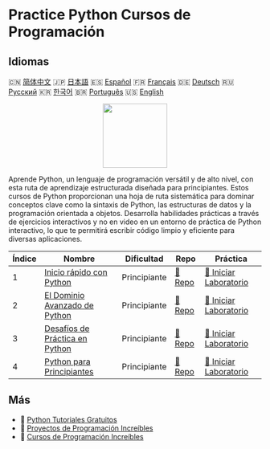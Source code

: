 # Practice Python Cursos de Programación

## Idiomas

🇨🇳 [简体中文](README_zh.md) 🇯🇵 [日本語](README_ja.md) 🇪🇸 [Español](README_es.md) 🇫🇷 [Français](README_fr.md) 🇩🇪 [Deutsch](README_de.md) 🇷🇺 [Русский](README_ru.md) 🇰🇷 [한국어](README_ko.md) 🇧🇷 [Português](README_pt.md) 🇺🇸 [English](README.md) 

<div align="center">
<img width="128px" src="https://file.labex.io/path/E4pVLzVNCjyM.png">
</div>

Aprende Python, un lenguaje de programación versátil y de alto nivel, con esta ruta de aprendizaje estructurada diseñada para principiantes. Estos cursos de Python proporcionan una hoja de ruta sistemática para dominar conceptos clave como la sintaxis de Python, las estructuras de datos y la programación orientada a objetos. Desarrolla habilidades prácticas a través de ejercicios interactivos y no en video en un entorno de práctica de Python interactivo, lo que te permitirá escribir código limpio y eficiente para diversas aplicaciones.

|   Índice | Nombre                                                                                   | Dificultad   | Repo                                                                 | Práctica                                                                          |
|----------|------------------------------------------------------------------------------------------|--------------|----------------------------------------------------------------------|-----------------------------------------------------------------------------------|
|        1 | [Inicio rápido con Python](https://labex.io/es/courses/quick-start-with-python)          | Principiante | [🔗 Repo](https://github.com/labex-labs/quick-start-with-python)     | [🚀 Iniciar Laboratorio](https://labex.io/es/courses/quick-start-with-python)     |
|        2 | [El Dominio Avanzado de Python](https://labex.io/es/courses/the-advanced-python-mastery) | Principiante | [🔗 Repo](https://github.com/labex-labs/the-advanced-python-mastery) | [🚀 Iniciar Laboratorio](https://labex.io/es/courses/the-advanced-python-mastery) |
|        3 | [Desafíos de Práctica en Python](https://labex.io/es/courses/python-practice-challenges) | Principiante | [🔗 Repo](https://github.com/labex-labs/python-practice-challenges)  | [🚀 Iniciar Laboratorio](https://labex.io/es/courses/python-practice-challenges)  |
|        4 | [Python para Principiantes](https://labex.io/es/courses/python-for-beginners)            | Principiante | [🔗 Repo](https://github.com/labex-labs/python-for-beginners)        | [🚀 Iniciar Laboratorio](https://labex.io/es/courses/python-for-beginners)        |

## Más

- 🔗 [Python Tutoriales Gratuitos](https://github.com/labex-labs/python-free-tutorials)
- 🔗 [Proyectos de Programación Increíbles](https://github.com/labex-labs/awesome-programming-projects)
- 🔗 [Cursos de Programación Increíbles](https://github.com/labex-labs/awesome-programming-courses)

